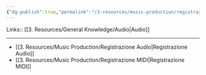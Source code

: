 ```yaml
---
{"dg-publish":true,"permalink":"/3-resources/music-production/registrazione/"}
---
```


Links:: [[3. Resources/General Knowledge/Audio\|Audio]]

---

- [[3. Resources/Music Production/Registrazione Audio\|Registrazione Audio]]
- [[3. Resources/Music Production/Registrazione MIDI\|Registrazione MIDI]]


